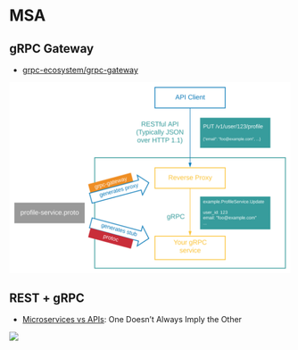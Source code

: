 # MSA

## gRPC Gateway

- [grpc-ecosystem/grpc-gateway](https://github.com/grpc-ecosystem/grpc-gateway)

![](https://github.com/grpc-ecosystem/grpc-gateway/raw/master/docs/assets/images/architecture_introduction_diagram.svg)

## REST + gRPC

- [Microservices vs APIs](https://lightrun.com/best-practices/microservices-vs-apis/): One Doesn’t Always Imply the Other

![](https://cdn-ddond.nitrocdn.com/zadWYKDUTWJquhMwLmfcSxgDPqZCqDzy/assets/static/optimized/rev-2e87972/kZNjwM7.png)
